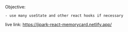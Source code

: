 Objective: 

    - use many useState and other react hooks if necessary

live link: https://jipark-react-memorycard.netlify.app/